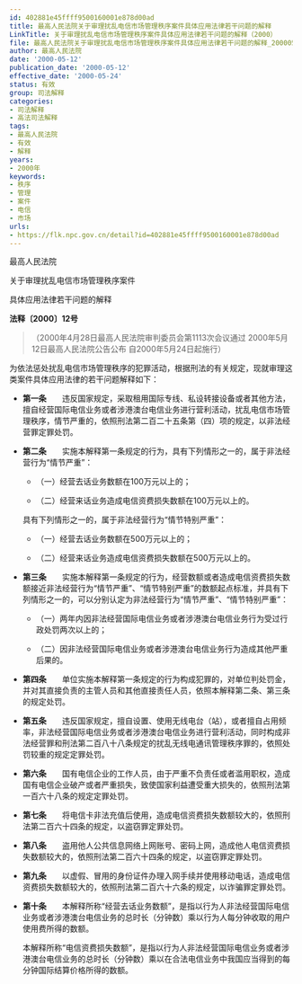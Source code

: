 ```yaml
---
id: 402881e45ffff9500160001e878d00ad
title: 最高人民法院关于审理扰乱电信市场管理秩序案件具体应用法律若干问题的解释
LinkTitle: 关于审理扰乱电信市场管理秩序案件具体应用法律若干问题的解释（2000）
file: 最高人民法院关于审理扰乱电信市场管理秩序案件具体应用法律若干问题的解释_20000512_402881e45ffff9500160001e878d00ad.docx
author: 最高人民法院
date: '2000-05-12'
publication_date: '2000-05-12'
effective_date: '2000-05-24'
status: 有效
group: 司法解释
categories:
- 司法解释
- 高法司法解释
tags:
- 最高人民法院
- 有效
- 解释
years:
- 2000年
keywords:
- 秩序
- 管理
- 案件
- 电信
- 市场
urls:
- https://flk.npc.gov.cn/detail?id=402881e45ffff9500160001e878d00ad
---
```


最高人民法院

关于审理扰乱电信市场管理秩序案件

具体应用法律若干问题的解释

**法释〔2000〕12号**

> （2000年4月28日最高人民法院审判委员会第1113次会议通过 2000年5月12日最高人民法院公告公布 自2000年5月24日起施行）

为依法惩处扰乱电信市场管理秩序的犯罪活动，根据刑法的有关规定，现就审理这类案件具体应用法律的若干问题解释如下：

- **第一条**　　违反国家规定，采取租用国际专线、私设转接设备或者其他方法，擅自经营国际电信业务或者涉港澳台电信业务进行营利活动，扰乱电信市场管理秩序，情节严重的，依照刑法第二百二十五条第（四）项的规定，以非法经营罪定罪处罚。

- **第二条**　　实施本解释第一条规定的行为，具有下列情形之一的，属于非法经营行为“情节严重”：

  - （一）经营去话业务数额在100万元以上的；

  - （二）经营来话业务造成电信资费损失数额在100万元以上的。

  具有下列情形之一的，属于非法经营行为“情节特别严重”：

  - （一）经营去话业务数额在500万元以上的；

  - （二）经营来话业务造成电信资费损失数额在500万元以上的。

- **第三条**　　实施本解释第一条规定的行为，经营数额或者造成电信资费损失数额接近非法经营行为“情节严重”、“情节特别严重”的数额起点标准，并具有下列情形之一的，可以分别认定为非法经营行为“情节严重”、“情节特别严重”：

  - （一）两年内因非法经营国际电信业务或者涉港澳台电信业务行为受过行政处罚两次以上的；

  - （二）因非法经营国际电信业务或者涉港澳台电信业务行为造成其他严重后果的。

- **第四条**　　单位实施本解释第一条规定的行为构成犯罪的，对单位判处罚金，并对其直接负责的主管人员和其他直接责任人员，依照本解释第二条、第三条的规定处罚。

- **第五条**　　违反国家规定，擅自设置、使用无线电台（站），或者擅自占用频率，非法经营国际电信业务或者涉港澳台电信业务进行营利活动，同时构成非法经营罪和刑法第二百八十八条规定的扰乱无线电通讯管理秩序罪的，依照处罚较重的规定定罪处罚。

- **第六条**　　国有电信企业的工作人员，由于严重不负责任或者滥用职权，造成国有电信企业破产或者严重损失，致使国家利益遭受重大损失的，依照刑法第一百六十八条的规定定罪处罚。

- **第七条**　　将电信卡非法充值后使用，造成电信资费损失数额较大的，依照刑法第二百六十四条的规定，以盗窃罪定罪处罚。

- **第八条**　　盗用他人公共信息网络上网账号、密码上网，造成他人电信资费损失数额较大的，依照刑法第二百六十四条的规定，以盗窃罪定罪处罚。

- **第九条**　　以虚假、冒用的身份证件办理入网手续并使用移动电话，造成电信资费损失数额较大的，依照刑法第二百六十六条的规定，以诈骗罪定罪处罚。

- **第十条**　　本解释所称“经营去话业务数额”，是指以行为人非法经营国际电信业务或者涉港澳台电信业务的总时长（分钟数）乘以行为人每分钟收取的用户使用费所得的数额。

  本解释所称“电信资费损失数额”，是指以行为人非法经营国际电信业务或者涉港澳台电信业务的总时长（分钟数）乘以在合法电信业务中我国应当得到的每分钟国际结算价格所得的数额。
